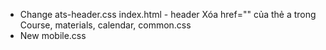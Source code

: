 - Change
    ats-header.css
    index.html - header
        Xóa href="" của thẻ a trong Course, materials, calendar,
    common.css
- New
    mobile.css
